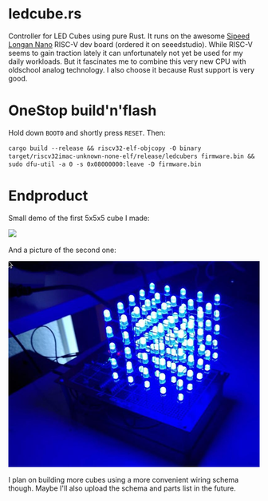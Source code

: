 # ledcube.rs

Controller for LED Cubes using pure Rust. It runs on the awesome [Sipeed Longan Nano](https://github.com/SeeedDocument/Sipeed-Longan-Nano/tree/master/res) RISC-V dev board (ordered it on seeedstudio). While RISC-V seems to gain traction lately it can unfortunately not yet be used for my daily workloads. But it fascinates me to combine this very new CPU with oldschool analog technology. I also choose it because Rust support is very good.

# OneStop build'n'flash
Hold down `BOOT0` and shortly press `RESET`. Then:
```
cargo build --release && riscv32-elf-objcopy -O binary target/riscv32imac-unknown-none-elf/release/ledcubers firmware.bin && sudo dfu-util -a 0 -s 0x08000000:leave -D firmware.bin
```

# Endproduct

Small demo of the first 5x5x5 cube I made:

![](cube1.gif)

And a picture of the second one:

![](cube2.jpg)

I plan on building more cubes using a more convenient wiring schema though. Maybe I'll also upload the schema and parts list in the future.
